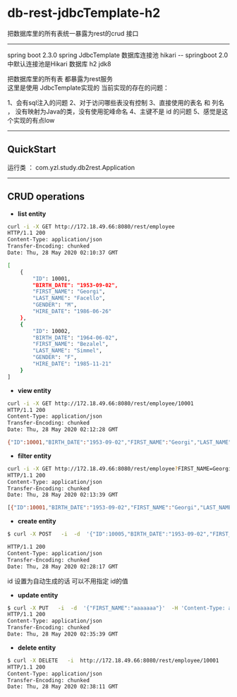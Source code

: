 # db-rest-jdbcTemplate-h2

把数据库里的所有表统一暴露为rest的crud 接口


---

spring boot  2.3.0
spring JdbcTemplate
数据库连接池  hikari -- springboot 2.0 中默认连接池是Hikari
数据库 h2
jdk8


把数据库里的所有表  都暴露为rest服务   
这里是使用 JdbcTemplate实现的
当前实现的存在的问题：

1、会有sql注入的问题
2、对于访问哪些表没有控制
3、直接使用的表名 和 列名 ， 没有映射为Java的类，没有使用驼峰命名
4、主键不是 id 的问题
5、感觉是这个实现的有点low

---

## QuickStart

运行类  ： com.yzl.study.db2rest.Application


---
## CRUD operations



- **list entity**

``` bash
curl -i -X GET http://172.18.49.66:8080/rest/employee
HTTP/1.1 200
Content-Type: application/json
Transfer-Encoding: chunked
Date: Thu, 28 May 2020 02:10:37 GMT

[
    {
        "ID": 10001,
        "BIRTH_DATE": "1953-09-02",
        "FIRST_NAME": "Georgi",
        "LAST_NAME": "Facello",
        "GENDER": "M",
        "HIRE_DATE": "1986-06-26"
    },
    {
        "ID": 10002,
        "BIRTH_DATE": "1964-06-02",
        "FIRST_NAME": "Bezalel",
        "LAST_NAME": "Simmel",
        "GENDER": "F",
        "HIRE_DATE": "1985-11-21"
    }
]

```   





- **view entity**

``` bash
curl -i -X GET http://172.18.49.66:8080/rest/employee/10001
HTTP/1.1 200
Content-Type: application/json
Transfer-Encoding: chunked
Date: Thu, 28 May 2020 02:12:28 GMT

{"ID":10001,"BIRTH_DATE":"1953-09-02","FIRST_NAME":"Georgi","LAST_NAME":"Facello","GENDER":"M","HIRE_DATE":"1986-06-26"}
```   


- **filter entity**

``` bash
curl -i -X GET http://172.18.49.66:8080/rest/employee?FIRST_NAME=Georgi
HTTP/1.1 200
Content-Type: application/json
Transfer-Encoding: chunked
Date: Thu, 28 May 2020 02:13:39 GMT

[{"ID":10001,"BIRTH_DATE":"1953-09-02","FIRST_NAME":"Georgi","LAST_NAME":"Facello","GENDER":"M","HIRE_DATE":"1986-06-26"}]
``` 



- **create entity**

``` bash
$ curl -X POST   -i  -d  '{"ID":10005,"BIRTH_DATE":"1953-09-02","FIRST_NAME":"zhonglei","LAST_NAME":"yang","GENDER":"M","HIRE_DATE":"1986-06-26"}'  -H 'Content-Type: application/json'   http://172.18.49.66:8080/rest/employee

HTTP/1.1 200 
Content-Type: application/json
Transfer-Encoding: chunked
Date: Thu, 28 May 2020 02:28:17 GMT

``` 
id 设置为自动生成的话  可以不用指定 id的值



- **update entity**

``` bash
$ curl -X PUT   -i  -d  '{"FIRST_NAME":"aaaaaaa"}'  -H 'Content-Type: application/json'   http://172.18.49.66:8080/rest/employee/10001
HTTP/1.1 200 
Content-Type: application/json
Transfer-Encoding: chunked
Date: Thu, 28 May 2020 02:35:39 GMT

``` 




- **delete entity**
``` bash
$ curl -X DELETE   -i  http://172.18.49.66:8080/rest/employee/10001
HTTP/1.1 200 
Content-Type: application/json
Transfer-Encoding: chunked
Date: Thu, 28 May 2020 02:38:11 GMT
```







